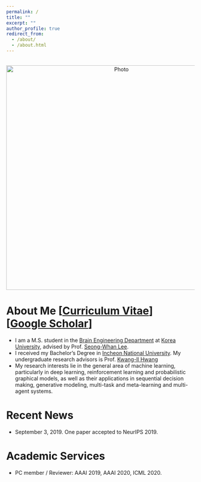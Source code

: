 ```yaml
---
permalink: /
title: ""
excerpt: ""
author_profile: true
redirect_from: 
  - /about/
  - /about.html
---
```



<p align="center">
  <img src="https://MonsKim999.github.io/images/profile2.jpg?raw=true" alt="Photo" style="width: 600px;"/> 
</p>


# About Me [[Curriculum Vitae](http://MonsKim999.com/files/CV__Jung_Jun_Kim.pdf)] [[Google Scholar](https://scholar.google.co.kr/)]
* I am a M.S. student in the [Brain Engineering Department](https://brain.korea.ac.kr//) at [Korea University](https://www.korea.ac.kr/), advised by Prof. [Seong-Whan Lee](http://pr.korea.ac.kr/sub2_1.php?code=LSW). 
* I received my Bachelor’s Degree in [Incheon National University](http://inu.ac.kr/). My undergraduate research advisors is Prof. [Kwang-Il Hwang](https://sites.google.com/site/brightdayian/)
* My research interests lie in the general area of machine learning, particularly in deep learning, reinforcement learning and probabilistic graphical models, as well as their applications in sequential decision making, generative modeling, multi-task and meta-learning and multi-agent systems.

# Recent News
* September 3, 2019. One paper accepted to NeurIPS 2019.


# Academic Services
* PC member / Reviewer: AAAI 2019, AAAI 2020, ICML 2020.
